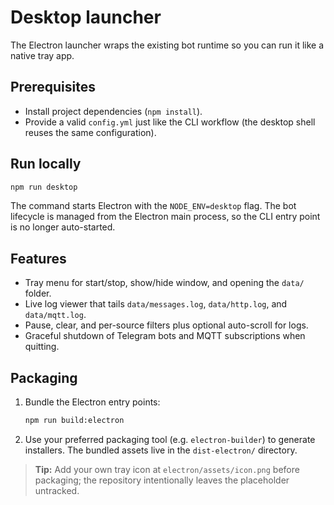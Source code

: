# Desktop launcher

The Electron launcher wraps the existing bot runtime so you can run it like a native tray app.

## Prerequisites

- Install project dependencies (`npm install`).
- Provide a valid `config.yml` just like the CLI workflow (the desktop shell reuses the same configuration).

## Run locally

```bash
npm run desktop
```

The command starts Electron with the `NODE_ENV=desktop` flag. The bot lifecycle is managed from the Electron main process, so the CLI entry point is no longer auto-started.

## Features

- Tray menu for start/stop, show/hide window, and opening the `data/` folder.
- Live log viewer that tails `data/messages.log`, `data/http.log`, and `data/mqtt.log`.
- Pause, clear, and per-source filters plus optional auto-scroll for logs.
- Graceful shutdown of Telegram bots and MQTT subscriptions when quitting.

## Packaging

1. Bundle the Electron entry points:
   ```bash
   npm run build:electron
   ```
2. Use your preferred packaging tool (e.g. `electron-builder`) to generate installers. The bundled assets live in the `dist-electron/` directory.

> **Tip:** Add your own tray icon at `electron/assets/icon.png` before packaging; the repository intentionally leaves the placeholder untracked.
